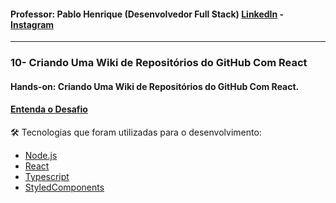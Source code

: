 

#### Professor: Pablo Henrique (Desenvolvedor Full Stack) [LinkedIn](https://www.linkedin.com/in/pablohdev/) - [Instagram](https://www.instagram.com/pablohdev/)
---
### 10- Criando Uma Wiki de Repositórios do GitHub Com React
#### Hands-on: Criando Uma Wiki de Repositórios do GitHub Com React.
#### [Entenda o Desafio](https://github.com/digitalinnovationone/trilha-react-desafio-2)



🛠 Tecnologias que foram utilizadas para o desenvolvimento:

- [Node.js](https://nodejs.org/en/)
- [React](https://pt-br.reactjs.org/)
- [Typescript](https://www.typescriptlang.org/)
- [StyledComponents](https://styled-components.com/)



